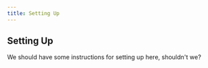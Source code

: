 ```yaml
---
title: Setting Up
---
```


## Setting Up

We should have some instructions for setting up here, shouldn't we?
